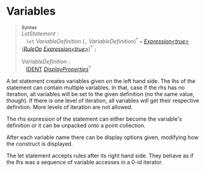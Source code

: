 # Variables

> <sup>**Syntax**</sup>\
> *LetStatement* :\
> &nbsp;&nbsp; `let` *VariableDefinition* (`,` *VariableDefinition*)<sup>\*</sup> `=` *[Expression&lt;true&gt;](expressions.md)* (*[RuleOp](rules.md)* *[Expression&lt;true&gt;](expressions.md)*)<sup>\*</sup> `;`\
> \
> *VariableDefinition* :\
> &nbsp;&nbsp; [IDENT](identifiers.md) *[DisplayProperties](display-properties.md)*<sup>?</sup>

A let statement creates variables given on the left hand side. The lhs of the statement can contain multiple variables. In that, case if the rhs has no iteration, all variables will be set to the given definition (no the same value, though). If there is one level of iteration, all variables will get their respective definition. More levels of iteration are not allowed.

The rhs expression of the statement can either become the variable's definition or it can be unpacked onto a point collection.

After each variable name there can be display options given, modifying how the construct is displayed.

The let statement accepts rules after its right hand side. They behave as if the lhs was a sequence of variable accesses in a 0-id iterator.